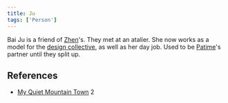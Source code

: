 ```yaml
---
title: Ju
tags: ['Person']
---
```

Bai Ju is a friend of [Zhen](/_wiki/zhen.md)'s. They met at an atalier. She now works as a model for the [design collective](/_wiki/design-collective.md), as well as her day job. Used to be [Patime](/_wiki/patime.md)'s partner until they split up.

## References
- [My Quiet Mountain Town](/_wiki/my-quiet-mountain-town.md) 2
